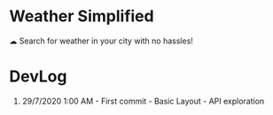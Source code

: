 # Weather Simplified
☁ Search for weather in your city with no hassles!


# DevLog
1. 29/7/2020 1:00 AM - First commit - Basic Layout - API exploration 
